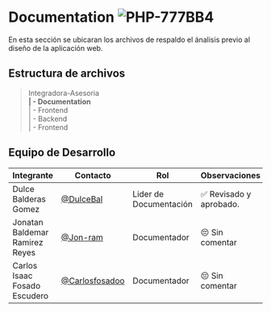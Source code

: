 # Documentation ![PHP-777BB4](https://img.shields.io/badge/PHP-777BB4?style=for-the-badge&logo=php&logoColor=white)

En esta sección se ubicaran los archivos de respaldo el ánalisis previo al diseño de la aplicación web.

## Estructura de archivos

>Integradora-Asesoria <br>
>**| - Documentation** <br>
>| - Frontend <br>
>| - Backend <br>
>| - Frontend

## Equipo de Desarrollo

   |Integrante|Contacto|Rol|Observaciones|
   |----------|--------|---|-------------|
   |Dulce Balderas Gomez|[@DulceBal](https://github.com/DulceBal)|Lider de Documentación|✅ Revisado y aprobado.|
   |Jonatan  Baldemar Ramirez Reyes|[@Jon-ram](https://github.com/Jon-ram)|Documentador|😔 Sin comentar|
   |Carlos Isaac Fosado Escudero|[@Carlosfosadoo](https://github.com/CarlosFosadoo)|Documentador|😔 Sin comentar|
  

